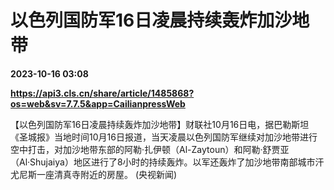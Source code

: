 # 以色列国防军16日凌晨持续轰炸加沙地带

**2023-10-16 03:08**

**https://api3.cls.cn/share/article/1485868?os=web&sv=7.7.5&app=CailianpressWeb**

【以色列国防军16日凌晨持续轰炸加沙地带】财联社10月16日电，据巴勒斯坦《圣城报》当地时间10月16日报道，当天凌晨以色列国防军继续对加沙地带进行空中打击，对加沙地带东部的阿勒·扎伊顿（Al-Zaytoun）和阿勒·舒贾亚（Al·Shujaiya）地区进行了8小时的持续轰炸。以军还轰炸了加沙地带南部城市汗尤尼斯一座清真寺附近的房屋。 (央视新闻)